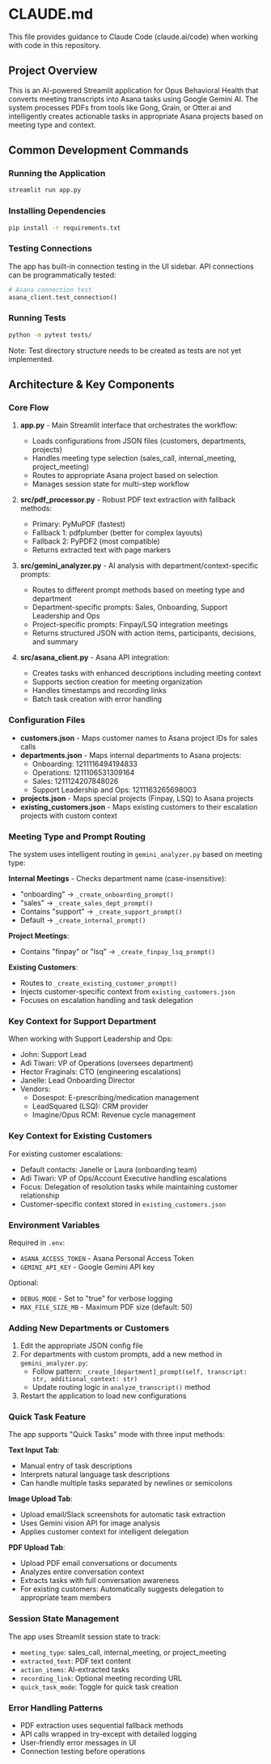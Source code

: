 # CLAUDE.md

This file provides guidance to Claude Code (claude.ai/code) when working with code in this repository.

## Project Overview

This is an AI-powered Streamlit application for Opus Behavioral Health that converts meeting transcripts into Asana tasks using Google Gemini AI. The system processes PDFs from tools like Gong, Grain, or Otter.ai and intelligently creates actionable tasks in appropriate Asana projects based on meeting type and context.

## Common Development Commands

### Running the Application
```bash
streamlit run app.py
```

### Installing Dependencies
```bash
pip install -r requirements.txt
```

### Testing Connections
The app has built-in connection testing in the UI sidebar. API connections can be programmatically tested:
```python
# Asana connection test
asana_client.test_connection()
```

### Running Tests
```bash
python -m pytest tests/
```
Note: Test directory structure needs to be created as tests are not yet implemented.

## Architecture & Key Components

### Core Flow
1. **app.py** - Main Streamlit interface that orchestrates the workflow:
   - Loads configurations from JSON files (customers, departments, projects)
   - Handles meeting type selection (sales_call, internal_meeting, project_meeting)
   - Routes to appropriate Asana project based on selection
   - Manages session state for multi-step workflow

2. **src/pdf_processor.py** - Robust PDF text extraction with fallback methods:
   - Primary: PyMuPDF (fastest)
   - Fallback 1: pdfplumber (better for complex layouts)
   - Fallback 2: PyPDF2 (most compatible)
   - Returns extracted text with page markers

3. **src/gemini_analyzer.py** - AI analysis with department/context-specific prompts:
   - Routes to different prompt methods based on meeting type and department
   - Department-specific prompts: Sales, Onboarding, Support Leadership and Ops
   - Project-specific prompts: Finpay/LSQ integration meetings
   - Returns structured JSON with action items, participants, decisions, and summary

4. **src/asana_client.py** - Asana API integration:
   - Creates tasks with enhanced descriptions including meeting context
   - Supports section creation for meeting organization
   - Handles timestamps and recording links
   - Batch task creation with error handling

### Configuration Files

- **customers.json** - Maps customer names to Asana project IDs for sales calls
- **departments.json** - Maps internal departments to Asana projects:
  - Onboarding: 1211116494194833
  - Operations: 1211106531309164
  - Sales: 1211124207848026
  - Support Leadership and Ops: 1211163265698003
- **projects.json** - Maps special projects (Finpay, LSQ) to Asana projects
- **existing_customers.json** - Maps existing customers to their escalation projects with custom context

### Meeting Type and Prompt Routing

The system uses intelligent routing in `gemini_analyzer.py` based on meeting type:

**Internal Meetings** - Checks department name (case-insensitive):
- "onboarding" → `_create_onboarding_prompt()`
- "sales" → `_create_sales_dept_prompt()`
- Contains "support" → `_create_support_prompt()`
- Default → `_create_internal_prompt()`

**Project Meetings**:
- Contains "finpay" or "lsq" → `_create_finpay_lsq_prompt()`

**Existing Customers**:
- Routes to `_create_existing_customer_prompt()`
- Injects customer-specific context from `existing_customers.json`
- Focuses on escalation handling and task delegation

### Key Context for Support Department

When working with Support Leadership and Ops:
- John: Support Lead
- Adi Tiwari: VP of Operations (oversees department)
- Hector Fraginals: CTO (engineering escalations)
- Janelle: Lead Onboarding Director
- Vendors:
  - Dosespot: E-prescribing/medication management
  - LeadSquared (LSQ): CRM provider
  - Imagine/Opus RCM: Revenue cycle management

### Key Context for Existing Customers

For existing customer escalations:
- Default contacts: Janelle or Laura (onboarding team)
- Adi Tiwari: VP of Ops/Account Executive handling escalations
- Focus: Delegation of resolution tasks while maintaining customer relationship
- Customer-specific context stored in `existing_customers.json`

### Environment Variables

Required in `.env`:
- `ASANA_ACCESS_TOKEN` - Asana Personal Access Token
- `GEMINI_API_KEY` - Google Gemini API key

Optional:
- `DEBUG_MODE` - Set to "true" for verbose logging
- `MAX_FILE_SIZE_MB` - Maximum PDF size (default: 50)

### Adding New Departments or Customers

1. Edit the appropriate JSON config file
2. For departments with custom prompts, add a new method in `gemini_analyzer.py`:
   - Follow pattern: `_create_[department]_prompt(self, transcript: str, additional_context: str)`
   - Update routing logic in `analyze_transcript()` method
3. Restart the application to load new configurations

### Quick Task Feature

The app supports "Quick Tasks" mode with three input methods:

**Text Input Tab**:
- Manual entry of task descriptions
- Interprets natural language task descriptions
- Can handle multiple tasks separated by newlines or semicolons

**Image Upload Tab**:
- Upload email/Slack screenshots for automatic task extraction
- Uses Gemini vision API for image analysis
- Applies customer context for intelligent delegation

**PDF Upload Tab**:
- Upload PDF email conversations or documents
- Analyzes entire conversation context
- Extracts tasks with full conversation awareness
- For existing customers: Automatically suggests delegation to appropriate team members

### Session State Management

The app uses Streamlit session state to track:
- `meeting_type`: sales_call, internal_meeting, or project_meeting
- `extracted_text`: PDF text content
- `action_items`: AI-extracted tasks
- `recording_link`: Optional meeting recording URL
- `quick_task_mode`: Toggle for quick task creation

### Error Handling Patterns

- PDF extraction uses sequential fallback methods
- API calls wrapped in try-except with detailed logging
- User-friendly error messages in UI
- Connection testing before operations